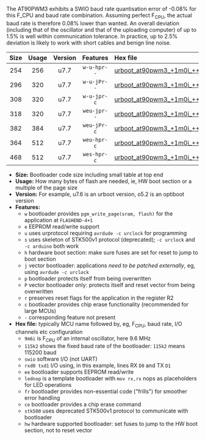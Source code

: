 The AT90PWM3 exhibits a SWIO baud rate quantisation error of -0.08% for this F_CPU and baud rate combination. Assuming perfect F<sub>CPU</sub>, the actual baud rate is therefore 0.08% lower than wanted. An overall deviation (including that of the oscillator and that of the uploading computer) of up to 1.5% is well within communication tolerance. In practice, up to 2.5% deviation is likely to work with short cables and benign line noise.

|Size|Usage|Version|Features|Hex file|
|:-:|:-:|:-:|:-:|:--|
|254|256|u7.7|`w-u-hpr--`|[urboot_at90pwm3_+1m0i_+++1k8_swio_rxd4_txd3_hw.hex](https://raw.githubusercontent.com/stefanrueger/urboot.hex/main/mcus/at90pwm3/internal_oscillator/fcpu_+1m0i/br_+++1k8/urboot_at90pwm3_+1m0i_+++1k8_swio_rxd4_txd3_hw.hex)|
|296|320|u7.7|`w-u-jPr--`|[urboot_at90pwm3_+1m0i_+++1k8_swio_rxd4_txd3_lednop_fr.hex](https://raw.githubusercontent.com/stefanrueger/urboot.hex/main/mcus/at90pwm3/internal_oscillator/fcpu_+1m0i/br_+++1k8/urboot_at90pwm3_+1m0i_+++1k8_swio_rxd4_txd3_lednop_fr.hex)|
|308|320|u7.7|`w-u-jpr-c`|[urboot_at90pwm3_+1m0i_+++1k8_swio_rxd4_txd3_lednop_fr_ce.hex](https://raw.githubusercontent.com/stefanrueger/urboot.hex/main/mcus/at90pwm3/internal_oscillator/fcpu_+1m0i/br_+++1k8/urboot_at90pwm3_+1m0i_+++1k8_swio_rxd4_txd3_lednop_fr_ce.hex)|
|318|320|u7.7|`weu-jpr--`|[urboot_at90pwm3_+1m0i_+++1k8_swio_rxd4_txd3_ee.hex](https://raw.githubusercontent.com/stefanrueger/urboot.hex/main/mcus/at90pwm3/internal_oscillator/fcpu_+1m0i/br_+++1k8/urboot_at90pwm3_+1m0i_+++1k8_swio_rxd4_txd3_ee.hex)|
|382|384|u7.7|`weu-jPr-c`|[urboot_at90pwm3_+1m0i_+++1k8_swio_rxd4_txd3_ee_lednop_fr_ce.hex](https://raw.githubusercontent.com/stefanrueger/urboot.hex/main/mcus/at90pwm3/internal_oscillator/fcpu_+1m0i/br_+++1k8/urboot_at90pwm3_+1m0i_+++1k8_swio_rxd4_txd3_ee_lednop_fr_ce.hex)|
|364|512|u7.7|`weu-hpr-c`|[urboot_at90pwm3_+1m0i_+++1k8_swio_rxd4_txd3_ee_lednop_fr_ce_hw.hex](https://raw.githubusercontent.com/stefanrueger/urboot.hex/main/mcus/at90pwm3/internal_oscillator/fcpu_+1m0i/br_+++1k8/urboot_at90pwm3_+1m0i_+++1k8_swio_rxd4_txd3_ee_lednop_fr_ce_hw.hex)|
|468|512|u7.7|`wes-hpr-c`|[urboot_at90pwm3_+1m0i_+++1k8_swio_rxd4_txd3_ee_lednop_fr_ce_stk500_hw.hex](https://raw.githubusercontent.com/stefanrueger/urboot.hex/main/mcus/at90pwm3/internal_oscillator/fcpu_+1m0i/br_+++1k8/urboot_at90pwm3_+1m0i_+++1k8_swio_rxd4_txd3_ee_lednop_fr_ce_stk500_hw.hex)|

- **Size:** Bootloader code size including small table at top end
- **Usage:** How many bytes of flash are needed, ie, HW boot section or a multiple of the page size
- **Version:** For example, u7.6 is an urboot version, o5.2 is an optiboot version
- **Features:**
  + `w` bootloader provides `pgm_write_page(sram, flash)` for the application at `FLASHEND-4+1`
  + `e` EEPROM read/write support
  + `u` uses urprotocol requiring `avrdude -c urclock` for programming
  + `s` uses skeleton of STK500v1 protocol (deprecated); `-c urclock` and `-c arduino` both work
  + `h` hardware boot section: make sure fuses are set for reset to jump to boot section
  + `j` vector bootloader: applications *need to be patched externally*, eg, using `avrdude -c urclock`
  + `p` bootloader protects itself from being overwritten
  + `P` vector bootloader only: protects itself and reset vector from being overwritten
  + `r` preserves reset flags for the application in the register R2
  + `c` bootloader provides chip erase functionality (recommended for large MCUs)
  + `-` corresponding feature not present
- **Hex file:** typically MCU name followed by, eg, F<sub>CPU</sub>, baud rate, I/O channels etc configuration
  + `9m6i` is F<sub>CPU</sub> of an internal oscillator, here 9.6 MHz
  + `115k2` shows the fixed baud rate of the bootloader: `115k2` means 115200 baud
  + `swio` software I/O (not UART)
  + `rxd0 txd1` I/O using, in this example, lines RX `D0` and TX `D1`
  + `ee` bootloader supports EEPROM read/write
  + `lednop` is a template bootloader with `mov rx,rx` nops as placeholders for LED operations
  + `fr` bootloader provides non-essential code ("frills") for smoother error handling
  + `ce` bootloader provides a chip erase command
  + `stk500` uses deprecated STK500v1 protocol to communicate with bootloader
  + `hw` hardware supported bootloader: set fuses to jump to the HW boot section, not to reset vector
